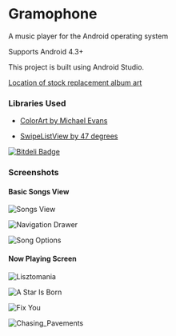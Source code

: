 Gramophone
==========

A music player for the Android operating system

Supports Android 4.3+

This project is built using Android Studio.

[Location of stock replacement album art](http://www.123rf.com/photo_2918399_illustration-of-a-gramophone-in-floral-background.html)

### Libraries Used

* [ColorArt by Michael Evans](https://github.com/MichaelEvans/ColorArt)

* [SwipeListView by 47 degrees](https://github.com/47deg/android-swipelistview)


[![Bitdeli Badge](https://d2weczhvl823v0.cloudfront.net/AOrobator/gramophone/trend.png)](https://bitdeli.com/free "Bitdeli Badge")

### Screenshots

#### Basic Songs View

![Songs View](https://github.com/AOrobator/Gramophone/blob/master/img/SongsView.png)

![Navigation Drawer](https://github.com/AOrobator/Gramophone/blob/master/img/nav_drawer.png)

![Song Options](https://github.com/AOrobator/Gramophone/blob/master/img/Song_Options_More.png)

#### Now Playing Screen

![Lisztomania](https://github.com/AOrobator/Gramophone/blob/master/img/Lisztomania.png)

![A Star Is Born](https://github.com/AOrobator/Gramophone/blob/master/img/A_Star_Is_Born.png)

![Fix You](https://github.com/AOrobator/Gramophone/blob/master/img/Fix_You.png)

![Chasing_Pavements](https://github.com/AOrobator/Gramophone/blob/master/img/Chasing_Pavements.png)

